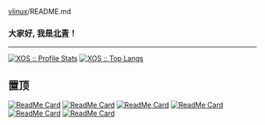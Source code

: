 [vlinux](https://github.com/vlinux/vlinux)/README.md

### 大家好, 我是[北青](https://www.kococ.cn/)！

------



[![XOS :: Profile Stats](https://camo.githubusercontent.com/d555a71def6ff946647a2180f4ef1fa18c558cacbfc6c5371c864978ea44b8ae/68747470733a2f2f6769746875622d726561646d652d73746174732e76657263656c2e6170702f6170693f757365726e616d653d584f532673686f775f69636f6e733d74727565267468656d653d73796e746877617665)](https://camo.githubusercontent.com/d555a71def6ff946647a2180f4ef1fa18c558cacbfc6c5371c864978ea44b8ae/68747470733a2f2f6769746875622d726561646d652d73746174732e76657263656c2e6170702f6170693f757365726e616d653d584f532673686f775f69636f6e733d74727565267468656d653d73796e746877617665)
[![XOS :: Top Langs](https://camo.githubusercontent.com/4e8bfe89f73c7d24d847c0c806cd42c178881146efcc05cf9c21295d02b450c2/68747470733a2f2f6769746875622d726561646d652d73746174732e76657263656c2e6170702f6170692f746f702d6c616e67732f3f757365726e616d653d584f53266c616e67735f636f756e743d3130267468656d653d73796e746877617665266c61796f75743d636f6d70616374)](https://camo.githubusercontent.com/4e8bfe89f73c7d24d847c0c806cd42c178881146efcc05cf9c21295d02b450c2/68747470733a2f2f6769746875622d726561646d652d73746174732e76657263656c2e6170702f6170692f746f702d6c616e67732f3f757365726e616d653d584f53266c616e67735f636f756e743d3130267468656d653d73796e746877617665266c61796f75743d636f6d70616374)

## 置顶



[![ReadMe Card](https://camo.githubusercontent.com/a0e30dfc48176f1e18aac79bb06925fe40cad805c916c41c4659163e91b409ea/68747470733a2f2f6769746875622d726561646d652d73746174732e76657263656c2e6170702f6170692f70696e2f3f757365726e616d653d584f53267265706f3d42726f6f6b267468656d653d7261646963616c)](https://github.com/xos/Brook) [![ReadMe Card](https://camo.githubusercontent.com/f1d90c3d7ab9976190611e2c930781df05b78f1fca003ce98e43be6dfe32c6b8/68747470733a2f2f6769746875622d726561646d652d73746174732e76657263656c2e6170702f6170692f70696e2f3f757365726e616d653d584f53267265706f3d486f6d65267468656d653d636f62616c74)](https://github.com/xos/Home) [![ReadMe Card](https://camo.githubusercontent.com/1e4180133d862c1cda0c2d7bc633bcdbae2ca01b11e77d8a5d3cc78c3b9a88bc/68747470733a2f2f6769746875622d726561646d652d73746174732e76657263656c2e6170702f6170692f70696e2f3f757365726e616d653d584f53267265706f3d53746174757350616765267468656d653d73796e746877617665)](https://github.com/xos/StatusPage) [![ReadMe Card](https://camo.githubusercontent.com/ef21469e755452991cb2b2e65c79df8fb018424f72c8d67493712b2f9b504beb/68747470733a2f2f6769746875622d726561646d652d73746174732e76657263656c2e6170702f6170692f70696e2f3f757365726e616d653d584f53267265706f3d4e616e6765267468656d653d6d65726b6f)](https://github.com/xos/Nange) [![ReadMe Card](https://camo.githubusercontent.com/d7075239a9b6f0bcb68d47dd43e52e640caf030a469ded7037d4f5b6c614538d/68747470733a2f2f6769746875622d726561646d652d73746174732e76657263656c2e6170702f6170692f70696e2f3f757365726e616d653d584f53267265706f3d50726f6265267468656d653d64726163756c61)](https://github.com/XOS/Probe) [![ReadMe Card](https://camo.githubusercontent.com/31c26655062299f9ee8a2f8157af94c093631b4fc2346e07c9c5955840190ec8/68747470733a2f2f6769746875622d726561646d652d73746174732e76657263656c2e6170702f6170692f70696e2f3f757365726e616d653d584f53267265706f3d476574496e666f267468656d653d67727576626f78)](https://github.com/XOS/GetInfo)

